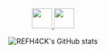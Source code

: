 <div align="center" style="margin-bottom=2rem;">
  <a href="https://x.com/AndresEHR29" align="center">
    <img src="https://svgl.app/library/x_dark.svg" alt="" width="40">
  </a>
  <a href="https://www.instagram.com/r3fh4ck.dev/" align="center">
    <img src="https://svgl.app/library/instagram_dark.svg" alt="" width="40">
  </a>  
</div>

<div align="center">

  ![REFH4CK's GitHub stats](https://github-readme-stats.vercel.app/api?username=REFH4CK&show_icons=true&locale=es&theme=dark#gh-dark-mode-only)

</div>